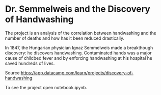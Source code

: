# Dr. Semmelweis and the Discovery of Handwashing
The project is an analysis of the correlation between handwashing and the number of deaths and how has it been reduced drastically.

In 1847, the Hungarian physician Ignaz Semmelweis made a breakthough discovery: he discovers handwashing. Contaminated hands was a major cause of childbed fever and by enforcing handwashing at his hospital he saved hundreds of lives.

Source https://app.datacamp.com/learn/projects/discovery-of-handwashing

To see the project open notebook.ipynb.
